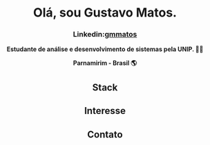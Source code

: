 <h1 align="center">Olá, sou Gustavo Matos.</h1>

<div align="center">
  
  <h3>Linkedin:<a href="https://www.linkedin.com/in/gmmatos/" target="_blank">gmmatos</a></h3>

</div>

<div align="center">
  
  **Estudante de análise e desenvolvimento de sistemas pela UNIP. :man_technologist:**
  
  **Parnamirim - Brasil :earth_americas:**
  
</div>

<div align="center">
  
  ## Stack
  
  ## Interesse
  
  ## Contato
  
</div>
